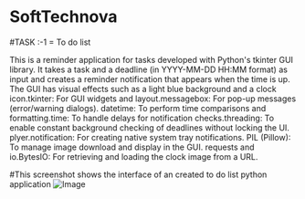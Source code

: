 # SoftTechnova

#TASK :-1 = To do list 

This is a reminder application for tasks developed with Python's tkinter GUI library. It takes a task and a deadline (in YYYY-MM-DD HH:MM format) as input and creates a reminder notification that appears when the time is up. 
The GUI has visual effects such as a light blue background and a clock icon.tkinter: 
For GUI widgets and layout.messagebox: For pop-up messages (error/warning dialogs).
datetime: 
To perform time comparisons and formatting.time:
 To handle delays for notification checks.threading:
 To enable constant background checking of deadlines without locking the UI.
plyer.notification: 
For creating native system tray notifications.
PIL (Pillow): 
To manage image download and display in the GUI.
requests and io.BytesIO: 
For retrieving and loading the clock image from a URL.

#This screenshot shows the interface of an created to do list python application
![Image](https://github.com/user-attachments/assets/d9c524d4-8f37-492f-8c00-ad4007b30d87)
